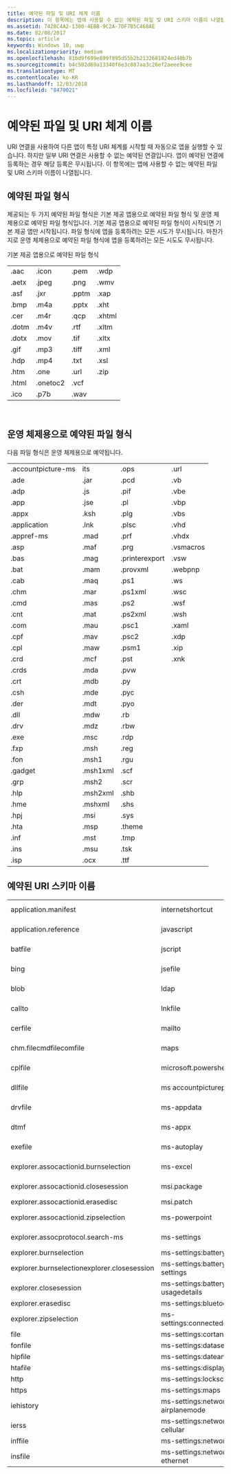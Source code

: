 ```yaml
---
title: 예약된 파일 및 URI 체계 이름
description: 이 항목에는 앱에 사용할 수 없는 예약된 파일 및 URI 스키마 이름이 나열됩니다.
ms.assetid: 7428C4A2-1380-4EBB-9C2A-7DF7B5C468AE
ms.date: 02/08/2017
ms.topic: article
keywords: Windows 10, uwp
ms.localizationpriority: medium
ms.openlocfilehash: 81bd9f699e899f895d55b2b2132681824ed40b7b
ms.sourcegitcommit: b4c502d69a13340f6e3c887aa3c26ef2aeee9cee
ms.translationtype: MT
ms.contentlocale: ko-KR
ms.lasthandoff: 12/03/2018
ms.locfileid: "8470021"
---
```

# <a name="reserved-file-and-uri-scheme-names"></a>예약된 파일 및 URI 체계 이름


URI 연결을 사용하여 다른 앱이 특정 URI 체계를 시작할 때 자동으로 앱을 실행할 수 있습니다. 하지만 일부 URI 연결은 사용할 수 없는 예약된 연결입니다. 앱이 예약된 연결에 등록하는 경우 해당 등록은 무시됩니다. 이 항목에는 앱에 사용할 수 없는 예약된 파일 및 URI 스키마 이름이 나열됩니다.

## <a name="reserved-file-types"></a>예약된 파일 형식

제공되는 두 가지 예약된 파일 형식은 기본 제공 앱용으로 예약된 파일 형식 및 운영 체제용으로 예약된 파일 형식입니다. 기본 제공 앱용으로 예약된 파일 형식이 시작되면 기본 제공 앱만 시작됩니다. 파일 형식에 앱을 등록하려는 모든 시도가 무시됩니다. 마찬가지로 운영 체제용으로 예약된 파일 형식에 앱을 등록하려는 모든 시도도 무시됩니다.

기본 제공 앱용으로 예약된 파일 형식

<table>
<tr><td>.aac</td><td>.icon</td><td>.pem</td><td>.wdp</td></tr>
<tr><td>.aetx</td><td>.jpeg</td><td>.png</td><td>.wmv</td></tr>
<tr><td>.asf</td><td>.jxr</td><td>.pptm</td><td>.xap</td></tr>
<tr><td>.bmp</td><td>.m4a</td><td>.pptx</td><td>.xht</td></tr>
<tr><td>.cer</td><td>.m4r</td><td>.qcp</td><td>.xhtml</td></tr>
<tr><td>.dotm</td><td>.m4v</td><td>.rtf</td><td>.xltm</td></tr>
<tr><td>.dotx</td><td>.mov</td><td>.tif</td><td>.xltx</td></tr>
<tr><td>.gif</td><td>.mp3</td><td>.tiff</td><td>.xml</td></tr>
<tr><td>.hdp</td><td>.mp4</td><td>.txt</td><td>.xsl</td></tr>
<tr><td>.htm</td><td>.one</td><td>.url</td><td>.zip</td></tr>
<tr><td>.html</td><td>.onetoc2</td><td>.vcf</td><td></td></tr>
<tr><td>.ico</td><td>.p7b</td><td>.wav</td><td></td></tr>
</table> 

## <a name="file-types-reserved-for-the-operating-system"></a>운영 체제용으로 예약된 파일 형식

다음 파일 형식은 운영 체제용으로 예약됩니다.

<table>
<tr><td>.accountpicture-ms</td><td>its</td><td>.ops</td><td>.url</td></tr>
<tr><td>.ade</td><td>.jar</td><td>.pcd</td><td>.vb</td></tr>
<tr><td>.adp</td><td>.js</td><td>.pif</td><td>.vbe</td></tr>
<tr><td>.app</td><td>.jse</td><td>.pl</td><td>.vbp</td></tr>
<tr><td>.appx</td><td>.ksh</td><td>.plg</td><td>.vbs</td></tr>
<tr><td>.application</td><td>.lnk</td><td>.plsc</td><td>.vhd</td></tr>
<tr><td>.appref-ms</td><td>.mad</td><td>.prf</td><td>.vhdx</td></tr>
<tr><td>.asp</td><td>.maf</td><td>.prg</td><td>.vsmacros</td></tr>
<tr><td>.bas</td><td>.mag</td><td>.printerexport</td><td>.vsw</td></tr>
<tr><td>.bat</td><td>.mam</td><td>.provxml</td><td>.webpnp</td></tr>
<tr><td>.cab</td><td>.maq</td><td>.ps1</td><td>.ws</td></tr>
<tr><td>.chm</td><td>.mar</td><td>.ps1xml</td><td>.wsc</td></tr>
<tr><td>.cmd</td><td>.mas</td><td>.ps2</td><td>.wsf</td></tr>
<tr><td>.cnt</td><td>.mat</td><td>.ps2xml</td><td>.wsh</td></tr>
<tr><td>.com</td><td>.mau</td><td>.psc1</td><td>.xaml</td></tr>
<tr><td>.cpf</td><td>.mav</td><td>.psc2</td><td>.xdp</td></tr>
<tr><td>.cpl</td><td>.maw</td><td>.psm1</td><td>.xip</td></tr>
<tr><td>.crd</td><td>.mcf</td><td>.pst</td><td>.xnk</td></tr>
<tr><td>.crds</td><td>.mda</td><td>.pvw</td><td></td></tr>
<tr><td>.crt</td><td>.mdb</td><td>.py</td><td></td></tr>
<tr><td>.csh</td><td>.mde</td><td>.pyc</td><td></td></tr>
<tr><td>.der</td><td>.mdt</td><td>.pyo</td><td></td></tr>
<tr><td>.dll</td><td>.mdw</td><td>.rb</td><td></td></tr>
<tr><td>.drv</td><td>.mdz</td><td>.rbw</td><td></td></tr>
<tr><td>.exe</td><td>.msc</td><td>.rdp</td><td></td></tr>
<tr><td>.fxp</td><td>.msh</td><td>.reg</td><td></td></tr>
<tr><td>.fon</td><td>.msh1</td><td>.rgu</td><td></td></tr>
<tr><td>.gadget</td><td>.msh1xml</td><td>.scf</td><td></td></tr>
<tr><td>.grp</td><td>.msh2</td><td>.scr</td><td></td></tr>
<tr><td>.hlp</td><td>.msh2xml</td><td>.shb</td><td></td></tr>
<tr><td>.hme</td><td>.mshxml</td><td>.shs</td><td></td></tr>
<tr><td>.hpj</td><td>.msi</td><td>.sys</td><td></td></tr>
<tr><td>.hta</td><td>.msp</td><td>.theme</td><td></td></tr>
<tr><td>.inf</td><td>.mst</td><td>.tmp</td><td></td></tr>
<tr><td>.ins</td><td>.msu</td><td>.tsk</td><td></td></tr>
<tr><td>.isp</td><td>.ocx</td><td>.ttf</td><td></td></tr>
</table>

## <a name="reserved-uri-scheme-names"></a>예약된 URI 스키마 이름

<table>
<tr><td>application.manifest</td><td>internetshortcut</td><td>ms-settings:network-mobilehotspot</td><td>shbfile</td></tr>
<tr><td>application.reference</td><td>javascript</td><td>ms-settings:network-proxy</td><td>shcmdfile</td></tr>
<tr><td>batfile</td><td>jscript</td><td>ms-settings:network-wifi</td><td>shsfile</td></tr>
<tr><td>bing</td><td>jsefile</td><td>ms-settings:nfctransactions</td><td>smb</td></tr>
<tr><td>blob</td><td>ldap</td><td>ms-settings:notifications</td><td>stickynotes</td></tr>
<tr><td>callto</td><td>lnkfile</td><td>ms-settings:personalization</td><td>sysfile</td></tr>
<tr><td>cerfile</td><td>mailto</td><td>ms-settings:privacy-calendar</td><td>tel</td></tr>
<tr><td>chm.filecmdfilecomfile</td><td>maps</td><td>ms-settings:privacy-contacts</td><td>telnet</td></tr>
<tr><td>cplfile</td><td>microsoft.powershellscript.1</td><td>ms-settings:privacy-customdevices</td><td>tn3270</td></tr>
<tr><td>dllfile</td><td>ms accountpictureprovider</td><td>ms-settings:privacy-feedback</td><td>ttffile</td></tr>
<tr><td>drvfile</td><td>ms-appdata</td><td>ms-settings:privacy-location</td><td>unknown</td></tr>
<tr><td>dtmf</td><td>ms-appx</td><td>ms-settings:privacy-messaging</td><td>usertileprovider</td></tr>
<tr><td>exefile</td><td>ms-autoplay</td><td>ms-settings:privacy-microphone</td><td>vbefile</td></tr>
<tr><td>explorer.assocactionid.burnselection</td><td>ms-excel</td><td>ms-settings:privacy-speechtyping</td><td>vbscript</td></tr>
<tr><td>explorer.assocactionid.closesession</td><td>msi.package</td><td>ms-settings:privacy-webcam</td><td>vbsfile</td></tr>
<tr><td>explorer.assocactionid.erasedisc</td><td>msi.patch</td><td>ms-settings:proximity</td><td>wallet</td></tr>
<tr><td>explorer.assocactionid.zipselection</td><td>ms-powerpoint</td><td>ms-settings:regionlanguage</td><td>windows.gadget</td></tr>
<tr><td>explorer.assocprotocol.search-ms</td><td>ms-settings</td><td>ms-settings:screenrotation</td><td>windowsmediacenterapp</td></tr>
<tr><td>explorer.burnselection</td><td>ms-settings:batterysaver</td><td>ms-settings:speech</td><td>windowsmediacenterssl</td></tr>
<tr><td>explorer.burnselectionexplorer.closesession</td><td>ms-settings:batterysaver-settings</td><td>ms-settings:storagesense</td><td>windowsmediacenterweb</td></tr>
<tr><td>explorer.closesession</td><td>ms-settings:batterysaver-usagedetails</td><td>ms-settings:windowsupdate</td><td>wmp11.assocprotocol.mms</td></tr>
<tr><td>explorer.erasedisc</td><td>ms-settings:bluetooth</td><td>ms-settings:workplace</td><td>wsffile</td></tr>
<tr><td>explorer.zipselection</td><td>ms-settings:connecteddevices</td><td>ms-windows-store</td><td>wsfile</td></tr>
<tr><td>file</td><td>ms-settings:cortanasearch</td><td>ms-word</td><td>wshfile</td></tr>
<tr><td>fonfile</td><td>ms-settings:datasense</td><td>ocxfile</td><td>xbls</td></tr>
<tr><td>hlpfile</td><td>ms-settings:dateandtime</td><td>office</td><td>zune</td></tr>
<tr><td>htafile</td><td>ms-settings:display</td><td>onenote</td><td></td></tr>
<tr><td>http</td><td>ms-settings:lockscreen</td><td>piffile</td><td></td></tr>
<tr><td>https</td><td>ms-settings:maps</td><td>regfile</td><td></td></tr>
<tr><td>iehistory</td><td>ms-settings:network-airplanemode</td><td>res</td><td></td></tr>
<tr><td>ierss</td><td>ms-settings:network-cellular</td><td>rlogin</td><td></td></tr>
<tr><td>inffile</td><td>ms-settings:network-dialup</td><td>scrfile</td><td></td></tr>
<tr><td>insfile</td><td>ms-settings:network-ethernet</td><td>scriptletfile</td><td></td></tr>
</table>
